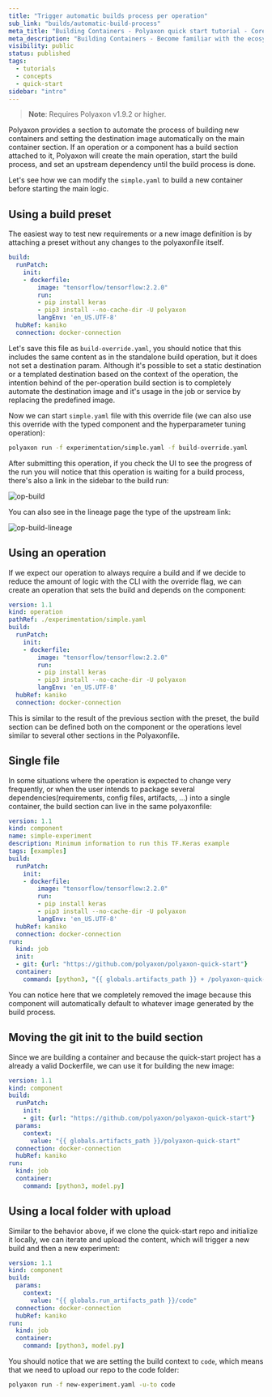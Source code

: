 ```yaml
---
title: "Trigger automatic builds process per operation"
sub_link: "builds/automatic-build-process"
meta_title: "Building Containers - Polyaxon quick start tutorial - Core Concepts"
meta_description: "Building Containers - Become familiar with the ecosystem of Polyaxon tools with a top-level overview and useful links to get you started."
visibility: public
status: published
tags:
  - tutorials
  - concepts
  - quick-start
sidebar: "intro"
---
```


> **Note**: Requires Polyaxon v1.9.2 or higher.

Polyaxon provides a section to automate the process of building new containers and setting the destination image automatically on the main container section.
If an operation or a component has a build section attached to it, Polyaxon will create the main operation, start the build process, and set an upstream dependency until the build process is done.

Let's see how we can modify the `simple.yaml` to build a new container before starting the main logic.

## Using a build preset

The easiest way to test new requirements or a new image definition is by attaching a preset without any changes to the polyaxonfile itself.

```yaml
build:
  runPatch:
    init:
    - dockerfile:
        image: "tensorflow/tensorflow:2.2.0"
        run:
        - pip install keras
        - pip3 install --no-cache-dir -U polyaxon
        langEnv: 'en_US.UTF-8'
  hubRef: kaniko
  connection: docker-connection
```

Let's save this file as `build-override.yaml`, you should notice that this includes the same content as in the standalone build operation, but it does not set a destination param.
Although it's possible to set a static destination or a templated destination based on the context of the operation, the intention behind of the per-operation build section
is to completely automate the destination image and it's usage in the job or service by replacing the predefined image.

Now we can start `simple.yaml` file with this override file (we can also use this override with the typed component and the hyperparameter tuning operation):

```bash
polyaxon run -f experimentation/simple.yaml -f build-override.yaml
```

After submitting this operation, if you check the UI to see the progress of the run you will notice that this operation is waiting for a build process, there's also a link in the sidebar to the build run:

![op-build](../../../../content/images/dashboard/runs/op-build.png)

You can also see in the lineage page the type of the upstream link:

![op-build-lineage](../../../../content/images/dashboard/runs/op-build-lineage.png)

## Using an operation

If we expect our operation to always require a build and if we decide to reduce the amount of logic with the CLI with the override flag, we can create an operation that sets the build and depends on the component:

```yaml
version: 1.1
kind: operation
pathRef: ./experimentation/simple.yaml
build:
  runPatch:
    init:
    - dockerfile:
        image: "tensorflow/tensorflow:2.2.0"
        run:
        - pip install keras
        - pip3 install --no-cache-dir -U polyaxon
        langEnv: 'en_US.UTF-8'
  hubRef: kaniko
  connection: docker-connection
```

This is similar to the result of the previous section with the preset, the build section can be defined both on the component or the operations level similar to several other sections in the Polyaxonfile.

## Single file

In some situations where the operation is expected to change very frequently, or when the user intends to package several dependencies(requirements, config files, artifacts, ...) into a single container,
the build section can live in the same polyaxonfile:

```yaml
version: 1.1
kind: component
name: simple-experiment
description: Minimum information to run this TF.Keras example
tags: [examples]
build:
  runPatch:
    init:
    - dockerfile:
        image: "tensorflow/tensorflow:2.2.0"
        run:
        - pip install keras
        - pip3 install --no-cache-dir -U polyaxon
        langEnv: 'en_US.UTF-8'
  hubRef: kaniko
  connection: docker-connection
run:
  kind: job
  init:
  - git: {url: "https://github.com/polyaxon/polyaxon-quick-start"}
  container:
    command: [python3, "{{ globals.artifacts_path }} + /polyaxon-quick-start/model.py"]
```

You can notice here that we completely removed the image because this component will automatically default to whatever image generated by the build process.

## Moving the git init to the build section

Since we are building a container and because the quick-start project has a already a valid Dockerfile, we can use it for building the new image:


```yaml
version: 1.1
kind: component
build:
  runPatch:
    init:
    - git: {url: "https://github.com/polyaxon/polyaxon-quick-start"}
  params:
    context:
      value: "{{ globals.artifacts_path }}/polyaxon-quick-start"
  connection: docker-connection
  hubRef: kaniko
run:
  kind: job
  container:
    command: [python3, model.py]
```

## Using a local folder with upload

Similar to the behavior above, if we clone the quick-start repo and initialize it locally, we can iterate and upload the content,
which will trigger a new build and then a new experiment:

```yaml
version: 1.1
kind: component
build:
  params:
    context:
      value: "{{ globals.run_artifacts_path }}/code"
  connection: docker-connection
  hubRef: kaniko
run:
  kind: job
  container:
    command: [python3, model.py]
```

You should notice that we are setting the build context to `code`, which means that we need to upload our repo to the code folder:

```bash
polyaxon run -f new-experiment.yaml -u-to code
```
